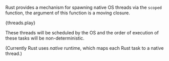 Rust provides a mechanism for spawning native OS threads via the `scoped`
function, the argument of this function is a moving closure.

{threads.play}

These threads will be scheduled by the OS and the order of execution of
these tasks will be non-deterministic.

(Currently Rust uses *native* runtime, which maps each Rust task to a
native thread.)
